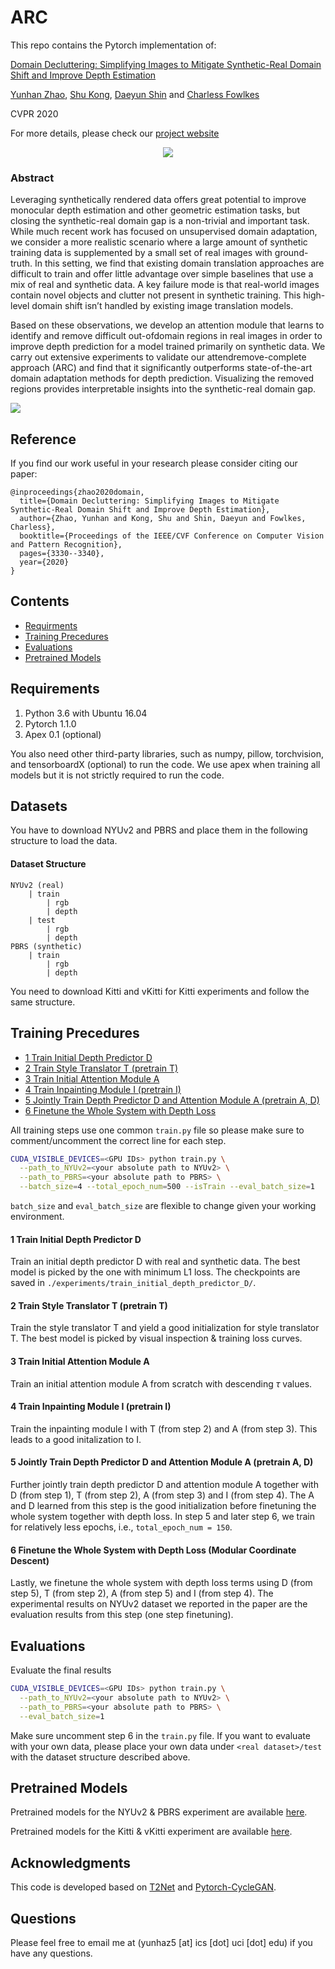 # ARC
This repo contains the Pytorch implementation of:

[Domain Decluttering: Simplifying Images to Mitigate Synthetic-Real Domain Shift and Improve Depth Estimation](http://openaccess.thecvf.com/content_CVPR_2020/html/Zhao_Domain_Decluttering_Simplifying_Images_to_Mitigate_Synthetic-Real_Domain_Shift_and_CVPR_2020_paper.html)

[Yunhan Zhao](https://www.ics.uci.edu/~yunhaz5/), [Shu Kong](http://www.cs.cmu.edu/~shuk/), [Daeyun Shin](https://research.dshin.org/) and [Charless Fowlkes](https://www.ics.uci.edu/~fowlkes/)

CVPR 2020

For more details, please check our [project website](https://www.ics.uci.edu/~yunhaz5/cvpr2020/domain_decluttering.html)

<p align="center">
  <img src="figures/4343-teaser.gif">
</p>

### Abstract
Leveraging synthetically rendered data offers great potential to improve monocular depth estimation and other geometric estimation tasks, but closing the synthetic-real domain gap is a non-trivial and important task. While much recent work has focused on unsupervised domain adaptation, we consider a more realistic scenario where a large amount of synthetic training data is supplemented by a small set of real images with ground-truth. In this setting, we find that existing domain translation approaches are difficult to train and offer little advantage over simple baselines that use a mix of real and synthetic data. A key failure mode is that real-world images contain novel objects and clutter not present in synthetic training. This high-level domain shift isn’t handled by existing image translation models.

Based on these observations, we develop an attention module that learns to identify and remove difficult out-ofdomain regions in real images in order to improve depth prediction for a model trained primarily on synthetic data. We carry out extensive experiments to validate our attendremove-complete approach (ARC) and find that it significantly outperforms state-of-the-art domain adaptation methods for depth prediction. Visualizing the removed regions provides interpretable insights into the synthetic-real domain gap.

<img src='figures/demo.png' align="center">

## Reference
If you find our work useful in your research please consider citing our paper:
```
@inproceedings{zhao2020domain,
  title={Domain Decluttering: Simplifying Images to Mitigate Synthetic-Real Domain Shift and Improve Depth Estimation},
  author={Zhao, Yunhan and Kong, Shu and Shin, Daeyun and Fowlkes, Charless},
  booktitle={Proceedings of the IEEE/CVF Conference on Computer Vision and Pattern Recognition},
  pages={3330--3340},
  year={2020}
}
```

## Contents

- [Requirments](#requirements)
- [Training Precedures](#training-precedures)
- [Evaluations](#evaluations)
- [Pretrained Models](#pretrained-models)


## Requirements
1. Python 3.6 with Ubuntu 16.04
2. Pytorch 1.1.0
3. Apex 0.1 (optional)

You also need other third-party libraries, such as numpy, pillow, torchvision, and tensorboardX (optional) to run the code. We use apex when training all models but it is not strictly required to run the code. 

## Datasets
You have to download NYUv2 and PBRS and place them in the following structure to load the data.
####  Dataset Structure
```
NYUv2 (real)
    | train
        | rgb
        | depth
    | test
        | rgb
        | depth
PBRS (synthetic)
    | train
        | rgb
        | depth      
```
You need to download Kitti and vKitti for Kitti experiments and follow the same structure. 
## Training Precedures
- [1 Train Initial Depth Predictor D](#1-Train-Initial-Depth-Predictor-D)
- [2 Train Style Translator T (pretrain T)](#2-Train-Style-Translator-T)
- [3 Train Initial Attention Module A](#3-train-initial-attention-module)
- [4 Train Inpainting Module I (pretrain I)](#4-train-inpainting-module-I)
- [5 Jointly Train Depth Predictor D and Attention Module A (pretrain A, D)](#5-jointly-train-depth-predictor-D-and-attention-module-A)
- [6 Finetune the Whole System with Depth Loss](#6-finetune-the-whole-system-with-depth-loss)

All training steps use one common `train.py` file so please make sure to comment/uncomment the correct line for each step. 
```bash
CUDA_VISIBLE_DEVICES=<GPU IDs> python train.py \
  --path_to_NYUv2=<your absolute path to NYUv2> \
  --path_to_PBRS=<your absolute path to PBRS> \
  --batch_size=4 --total_epoch_num=500 --isTrain --eval_batch_size=1
```
`batch_size` and `eval_batch_size` are flexible to change given your working environment.
#### 1 Train Initial Depth Predictor D
Train an initial depth predictor D with real and synthetic data. The best model is picked by the one with minimum L1 loss. The checkpoints are saved in `./experiments/train_initial_depth_predictor_D/`.
#### 2 Train Style Translator T (pretrain T)
Train the style translator T and yield a good initialization for style translator T. The best model is picked by visual inspection & training loss curves. 
#### 3 Train Initial Attention Module A 
Train an initial attention module A from scratch with descending $\tau$ values.
#### 4 Train Inpainting Module I (pretrain I)
Train the inpainting module I with T (from step 2) and A (from step 3). This leads to a good initalization to I.
#### 5 Jointly Train Depth Predictor D and Attention Module A (pretrain A, D)
Further jointly train depth predictor D and attention module A together with D (from step 1), T (from step 2), A (from step 3) and I (from step 4). The A and D learned from this step is the good initialization before finetuning the whole system together with depth loss. In step 5 and later step 6, we train for relatively less epochs, i.e.,  `total_epoch_num = 150`. 
#### 6 Finetune the Whole System with Depth Loss (Modular Coordinate Descent)
Lastly, we finetune the whole system with depth loss terms using D (from step 5), T (from step 2), A (from step 5) and I (from step 4). The experimental results on NYUv2 dataset we reported in the paper are the evaluation results from this step (one step finetuning).

## Evaluations
Evaluate the final results
```bash
CUDA_VISIBLE_DEVICES=<GPU IDs> python train.py \
  --path_to_NYUv2=<your absolute path to NYUv2> \
  --path_to_PBRS=<your absolute path to PBRS> \
  --eval_batch_size=1
``` 
Make sure uncomment step 6 in the `train.py` file. If you want to evaluate with your own data, please place your own data under `<real dataset>/test` with the dataset structure described above.

## Pretrained Models
Pretrained models for the NYUv2 & PBRS experiment are available [here](https://drive.google.com/drive/folders/1gB4dE3qoHrNGQqqU7cea7Z3MouPIJA9m?usp=sharing).

Pretrained models for the Kitti & vKitti experiment are available [here](https://drive.google.com/drive/folders/1XzCXm91-HgXm1OKx358yKFN-aSVZGqpM?usp=sharing).

## Acknowledgments
This code is developed based on [T2Net](https://github.com/lyndonzheng/Synthetic2Realistic) and [Pytorch-CycleGAN](https://github.com/junyanz/pytorch-CycleGAN-and-pix2pix).

## Questions
Please feel free to email me at (yunhaz5 [at] ics [dot] uci [dot] edu) if you have any questions.